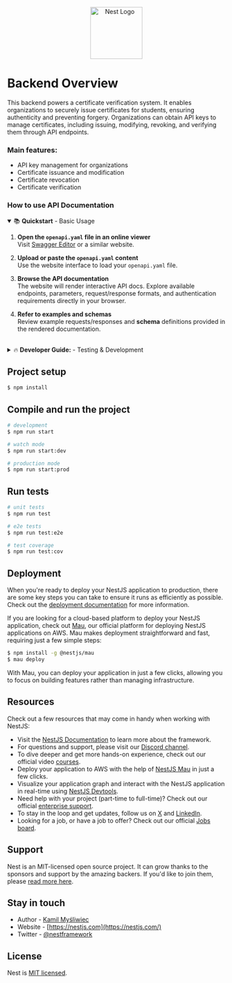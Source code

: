 
<p align="center">
  <a href="http://nestjs.com/" target="blank"><img src="https://nestjs.com/img/logo-small.svg" width="120" alt="Nest Logo" /></a>
</p>

# Backend Overview

This backend powers a certificate verification system. It enables organizations to securely issue certificates for students, ensuring authenticity and preventing forgery. Organizations can obtain API keys to manage certificates, including issuing, modifying, revoking, and verifying them through API endpoints.

### Main features:
- API key management for organizations
- Certificate issuance and modification
- Certificate revocation
- Certificate verification


### How to use API Documentation

<details open>
<summary>📚 <strong>Quickstart</strong> - Basic Usage</summary>

1. **Open the `openapi.yaml` file in an online viewer**  
    Visit [Swagger Editor](https://editor.swagger.io/) or a similar website.

2. **Upload or paste the `openapi.yaml` content**  
    Use the website interface to load your `openapi.yaml` file.

3. **Browse the API documentation**  
    The website will render interactive API docs. Explore available endpoints, parameters, request/response formats, and authentication requirements directly in your browser.

4. **Refer to examples and schemas**  
    Review example requests/responses and **schema** definitions provided in the rendered documentation.

</details>

</br>
<details>
<summary>🔥 <strong>Developer Guide:</strong> - Testing & Development</summary>

1. **Install an OpenAPI extension in VS Code**  
    Search for and install the [VSCode OpenAPI Viewer](https://marketplace.visualstudio.com/items?itemName=AndrewButson.vscode-openapi-viewer) (Recommended) extension from the Extensions Marketplace.

2. **Open the `openapi.yaml` file in VS Code**  
    Navigate to your project folder and open the `openapi.yaml` file.

3. **Preview the API documentation**  
    Look for the **OpenAPI** button (extension logo) in the top right corner of the file tab (next to the Run Code ▶️ button). Click it to open the interactive API documentation preview within VS Code.

4. **Explore endpoints and schemas**  
    The extension will render interactive API documentation directly in VS Code. Browse endpoints, parameters, request/response formats, and authentication details.

5. **Refer to examples and try out requests**  
    Some extensions allow you to try out API requests or view example and payloads schemas directly within the editor.
</details>

## Project setup

```bash
$ npm install
```

## Compile and run the project

```bash
# development
$ npm run start

# watch mode
$ npm run start:dev

# production mode
$ npm run start:prod
```

## Run tests

```bash
# unit tests
$ npm run test

# e2e tests
$ npm run test:e2e

# test coverage
$ npm run test:cov
```

## Deployment

When you're ready to deploy your NestJS application to production, there are some key steps you can take to ensure it runs as efficiently as possible. Check out the [deployment documentation](https://docs.nestjs.com/deployment) for more information.

If you are looking for a cloud-based platform to deploy your NestJS application, check out [Mau](https://mau.nestjs.com), our official platform for deploying NestJS applications on AWS. Mau makes deployment straightforward and fast, requiring just a few simple steps:

```bash
$ npm install -g @nestjs/mau
$ mau deploy
```

With Mau, you can deploy your application in just a few clicks, allowing you to focus on building features rather than managing infrastructure.

## Resources

Check out a few resources that may come in handy when working with NestJS:

- Visit the [NestJS Documentation](https://docs.nestjs.com) to learn more about the framework.
- For questions and support, please visit our [Discord channel](https://discord.gg/G7Qnnhy).
- To dive deeper and get more hands-on experience, check out our official video [courses](https://courses.nestjs.com/).
- Deploy your application to AWS with the help of [NestJS Mau](https://mau.nestjs.com) in just a few clicks.
- Visualize your application graph and interact with the NestJS application in real-time using [NestJS Devtools](https://devtools.nestjs.com).
- Need help with your project (part-time to full-time)? Check out our official [enterprise support](https://enterprise.nestjs.com).
- To stay in the loop and get updates, follow us on [X](https://x.com/nestframework) and [LinkedIn](https://linkedin.com/company/nestjs).
- Looking for a job, or have a job to offer? Check out our official [Jobs board](https://jobs.nestjs.com).

## Support

Nest is an MIT-licensed open source project. It can grow thanks to the sponsors and support by the amazing backers. If you'd like to join them, please [read more here](https://docs.nestjs.com/support).

## Stay in touch

- Author - [Kamil Myśliwiec](https://twitter.com/kammysliwiec)
- Website - [https://nestjs.com](https://nestjs.com/)
- Twitter - [@nestframework](https://twitter.com/nestframework)

## License

Nest is [MIT licensed](https://github.com/nestjs/nest/blob/master/LICENSE).

